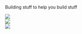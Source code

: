 
Building stuff to help you build stuff


<div>  
 <a href = "https://coldlambda.com" target="_blank">
    <img src="https://img.shields.io/badge/-%E2%9D%84%EF%B8%8F%20coldlambda.com-blue?style=for-the-badge"/>
  </a>
<br>
  <a href = "https://mobile.twitter.com/mike_korostelev" target="_blank">
    <img src="https://img.shields.io/badge/@mike__korostelev-0078D4?style=for-the-badge&logo=twitter&logoColor=white">
  </a>
<br>
  <a href="https://www.linkedin.com/in/michaelkorostelev/" target="_blank">
    <img src="https://img.shields.io/badge/-LinkedIn-%230077B5?style=for-the-badge&logo=linkedin&logoColor=white">
  </a> 
</div><br>
